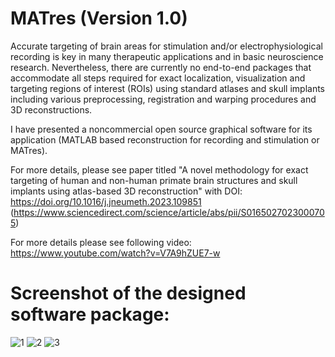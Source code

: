 # MATres (Version 1.0)

Accurate targeting of brain areas for stimulation and/or electrophysiological recording is key in many therapeutic applications and in basic neuroscience research. Nevertheless, there are currently no end-to-end packages that accommodate all steps required for exact localization, visualization and targeting regions of interest (ROIs) using standard atlases and skull implants including various preprocessing, registration and warping procedures and 3D reconstructions. 


I have presented a noncommercial open source graphical software for its application (MATLAB based reconstruction for recording and stimulation or MATres).

For more details, please see paper titled "A novel methodology for exact targeting of human and non-human primate brain structures and skull implants using atlas-based 3D reconstruction" with DOI: https://doi.org/10.1016/j.jneumeth.2023.109851
(https://www.sciencedirect.com/science/article/abs/pii/S0165027023000705)

For more details please see following video:
https://www.youtube.com/watch?v=V7A9hZUE7-w



# Screenshot of the designed software package:


![1](https://user-images.githubusercontent.com/130893427/235866664-efc75884-9dc3-4b56-be53-23b4c7d8fd22.PNG)
![2](https://user-images.githubusercontent.com/130893427/235866678-f62f2b70-dfbe-4b1d-8cd8-fd142a5df240.PNG)
![3](https://user-images.githubusercontent.com/130893427/235866683-616d03bc-046a-4343-ac37-ec055079b072.PNG)
